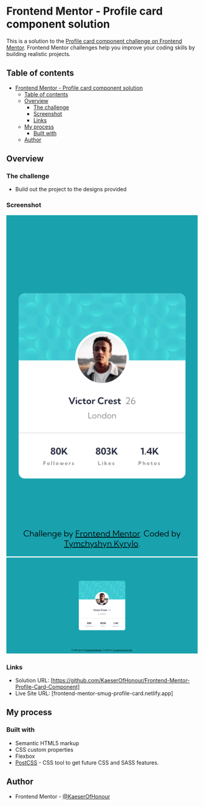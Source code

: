 # Frontend Mentor - Profile card component solution

This is a solution to the [Profile card component challenge on Frontend Mentor](https://www.frontendmentor.io/challenges/profile-card-component-cfArpWshJ). Frontend Mentor challenges help you improve your coding skills by building realistic projects.

## Table of contents

- [Frontend Mentor - Profile card component solution](#frontend-mentor---profile-card-component-solution)
  - [Table of contents](#table-of-contents)
  - [Overview](#overview)
    - [The challenge](#the-challenge)
    - [Screenshot](#screenshot)
    - [Links](#links)
  - [My process](#my-process)
    - [Built with](#built-with)
  - [Author](#author)

## Overview

### The challenge

-   Build out the project to the designs provided

### Screenshot

![](./screenshots/localhost_5173_.png)
![](<./screenshots/localhost_5173_%20(1).png>)

### Links

-   Solution URL: [https://github.com/KaeserOfHonour/Frontend-Mentor-Profile-Card-Component]
-   Live Site URL: [frontend-mentor-smug-profile-card.netlify.app]

## My process

### Built with

-   Semantic HTML5 markup
-   CSS custom properties
-   Flexbox
-   [PostCSS](https://postcss.org/) - CSS tool to get future CSS and SASS features.

## Author

-   Frontend Mentor - [@KaeserOfHonour](https://www.frontendmentor.io/profile/KaeserOfHonour)
